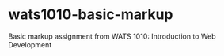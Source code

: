 wats1010-basic-markup
=====================

Basic markup assignment from WATS 1010: Introduction to Web Development
